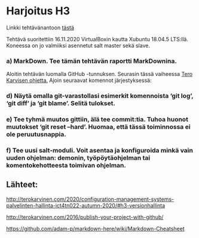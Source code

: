 # Harjoitus H3

Linkki tehtävänantoon [tästä](http://terokarvinen.com/2020/configuration-management-systems-palvelinten-hallinta-ict4tn022-autumn-2020/#h3-versionhallinta)

Tehtävä suoritettiin 16.11.2020 VirtualBoxin kautta Xubuntu 18.04.5 LTS:llä. Koneessa on jo valmiiksi asennetut salt master sekä slave.

### a) MarkDown. Tee tämän tehtävän raportti MarkDownina.

Aloitin tehtävän luomalla GitHub -tunnuksen. Seurasin tässä vaiheessa [Tero Karvisen ohjetta.](http://terokarvinen.com/2016/publish-your-project-with-github/)
Ajoin seuraavat komennot järjestyksessä:

### d) Näytä omalla git-varastollasi esimerkit komennoista ‘git log’, ‘git diff’ ja ‘git blame’. Selitä tulokset.

### e) Tee tyhmä muutos gittiin, älä tee commit:tia. Tuhoa huonot muutokset ‘git reset –hard’. Huomaa, että tässä toiminnossa ei ole peruutusnappia.

### f) Tee uusi salt-moduli. Voit asentaa ja konfiguroida minkä vain uuden ohjelman: demonin, työpöytäohjelman tai komentokehotteesta toimivan ohjelman.

## Lähteet:

http://terokarvinen.com/2020/configuration-management-systems-palvelinten-hallinta-ict4tn022-autumn-2020/#h3-versionhallinta

http://terokarvinen.com/2016/publish-your-project-with-github/

https://github.com/adam-p/markdown-here/wiki/Markdown-Cheatsheet


